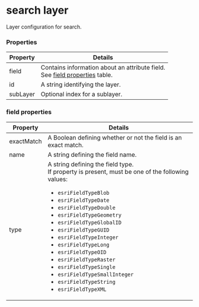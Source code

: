 # search layer

Layer configuration for search.

### Properties

| Property | Details
| --- | ---
| field | Contains information about an attribute field.<br>See [field properties](#field-properties) table.
| id | A string identifying the layer.
| subLayer | Optional index for a sublayer.


### field properties

| Property | Details
| --- | ---
| exactMatch | A Boolean defining whether or not the field is an exact match.
| name | A string defining the field name.
| type | A string defining the field type.<br>If property is present, must be one of the following values: <ul><li>`esriFieldTypeBlob`</li><li>`esriFieldTypeDate`</li><li>`esriFieldTypeDouble`</li><li>`esriFieldTypeGeometry`</li><li>`esriFieldTypeGlobalID`</li><li>`esriFieldTypeGUID`</li><li>`esriFieldTypeInteger`</li><li>`esriFieldTypeLong`</li><li>`esriFieldTypeOID`</li><li>`esriFieldTypeRaster`</li><li>`esriFieldTypeSingle`</li><li>`esriFieldTypeSmallInteger`</li><li>`esriFieldTypeString`</li><li>`esriFieldTypeXML`</li></ul>



